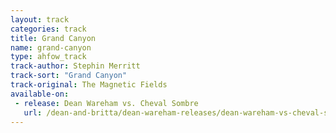 ```yaml
---
layout: track
categories: track
title: Grand Canyon
name: grand-canyon
type: ahfow_track
track-author: Stephin Merritt
track-sort: "Grand Canyon"
track-original: The Magnetic Fields
available-on:
 - release: Dean Wareham vs. Cheval Sombre
   url: /dean-and-britta/dean-wareham-releases/dean-wareham-vs-cheval-sombre/
---
```

